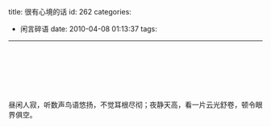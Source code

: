 title: 很有心境的话
id: 262
categories:
  - 闲言碎语
date: 2010-04-08 01:13:37
tags:
---

</br>
</br>
</br>
</br>
</br>
</br>昼闲人寂，听数声鸟语悠扬，不觉耳根尽彻；夜静天高，看一片云光舒卷，顿令眼界俱空。